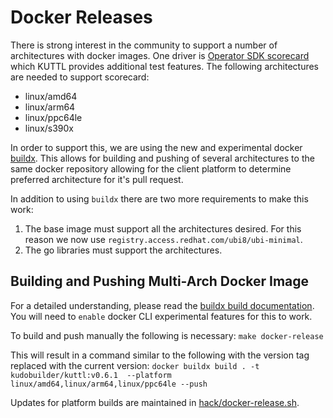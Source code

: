 # Docker Releases

There is strong interest in the community to support a number of architectures with docker images.  One driver is [Operator SDK scorecard](https://sdk.operatorframework.io/docs/advanced-topics/scorecard/scorecard/) which KUTTL provides additional test features.   The following architectures are needed to support scorecard:

* linux/amd64
* linux/arm64
* linux/ppc64le
* linux/s390x

In order to support this, we are using the new and experimental docker [buildx](https://docs.docker.com/engine/reference/commandline/buildx/).  This allows for building and pushing of several architectures to the same docker repository allowing for the client platform to determine preferred architecture for it's pull request. 

In addition to using `buildx` there are two more requirements to make this work:

1. The base image must support all the architectures desired.  For this reason we now use `registry.access.redhat.com/ubi8/ubi-minimal`.
1. The go libraries must support the architectures.

## Building and Pushing Multi-Arch Docker Image

For a detailed understanding, please read the [buildx build documentation](https://docs.docker.com/engine/reference/commandline/buildx_build/).
You will need to `enable` docker CLI experimental features for this to work.

To build and push manually the following is necessary:  `make docker-release`

This will result in a command similar to the following with the version tag replaced with the current version:
`docker buildx build . -t kudobuilder/kuttl:v0.6.1  --platform linux/amd64,linux/arm64,linux/ppc64le --push`

Updates for platform builds are maintained in [hack/docker-release.sh](hack/docker-release.sh).
